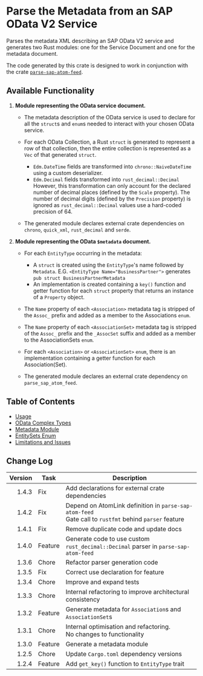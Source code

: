 # Parse the Metadata from an SAP OData V2 Service

Parses the metadata XML describing an SAP OData V2 service and generates two Rust modules: one for the Service Document and one for the metadata document.

The code generated by this crate is designed to work in conjunction with the crate [`parse-sap-atom-feed`](https://crates.io/crates/parse-sap-atom-feed).

## Available Functionality

1. **Module representing the OData service document.**

   * The metadata description of the OData service is used to declare for all the `struct`s and `enum`s needed to interact with your chosen OData service.
   
   * For each OData Collection, a Rust `struct` is generated to represent a row of that collection, then the entire collection is represented as a `Vec` of that generated `struct`.
      * `Edm.DateTime` fields are transformed into `chrono::NaiveDateTime` using a custom deserializer.
      * `Edm.Decimal` fields transformed into `rust_decimal::Decimal`<br>However, this transformation can only account for the declared number of decimal places (defined by the `Scale` property).  The number of decimal digits (defined by the `Precision` property) is ignored as `rust_decimal::Decimal` values use a hard-coded precision of 64.

   * The generated module declares external crate dependencies on `chrono`, `quick_xml`, `rust_decimal` and `serde`. 

1. **Module representing the OData `$metadata` document.**

   * For each `EntityType` occurring in the metadata:
      * A `struct` is created using the `EntityType`'s name followed by `Metadata`.
         E.G. `<EntityType Name="BusinessPartner">` generates `pub struct BusinessPartnerMetadata`
      * An implementation is created containing a `key()` function and getter function for each `struct` property that returns an instance of a `Property` object.

   * The `Name` property of each `<Association>` metadata tag is stripped of the `Assoc_` prefix and added as a member to the Associations `enum`.
   * The `Name` property of each `<AssociationSet>` metadata tag is stripped of the `Assoc_` prefix and the `_AssocSet` suffix and added as a member to the AssociationSets `enum`.
   * For each `<Association>` or `<AssociationSet>` `enum`, there is an implementation containing a getter function for each Association(Set).
   * The generated module declares an external crate dependency on `parse_sap_atom_feed`.

## Table of Contents

* [Usage](./docs/usage.md)
* [OData Complex Types](./docs/complex_types.md)
* [Metadata Module](./docs/metadata.md)
* [EntitySets Enum](./docs/entitysets_enum.md)
* [Limitations and Issues](./docs/limitations.md)

## Change Log

| Version | Task    | Description                                                                                              |
|--------:|---------|----------------------------------------------------------------------------------------------------------|
|   1.4.3 | Fix     | Add declarations for external crate dependencies                                                         |
|   1.4.2 | Fix     | Depend on AtomLink definition in `parse-sap-atom-feed`<br>Gate call to `rustfmt` behind `parser` feature |
|   1.4.1 | Fix     | Remove duplicate code and update docs                                                                    |
|   1.4.0 | Feature | Generate code to use custom `rust_decimal::Decimal` parser in `parse-sap-atom-feed`                      |
|   1.3.6 | Chore   | Refactor parser generation code                                                                          |
|   1.3.5 | Fix     | Correct use declaration for feature                                                                      |
|   1.3.4 | Chore   | Improve and expand tests                                                                                 |
|   1.3.3 | Chore   | Internal refactoring to improve architectural consistency                                                |
|   1.3.2 | Feature | Generate metadata for `Association`s and `AssociationSet`s                                               |
|   1.3.1 | Chore   | Internal optimisation and refactoring.<br>No changes to functionality                                    |
|   1.3.0 | Feature | Generate a metadata module                                                                               |
|   1.2.5 | Chore   | Update `Cargo.toml` dependency versions                                                                  |
|   1.2.4 | Feature | Add `get_key()` function to `EntityType` trait                                                           |
